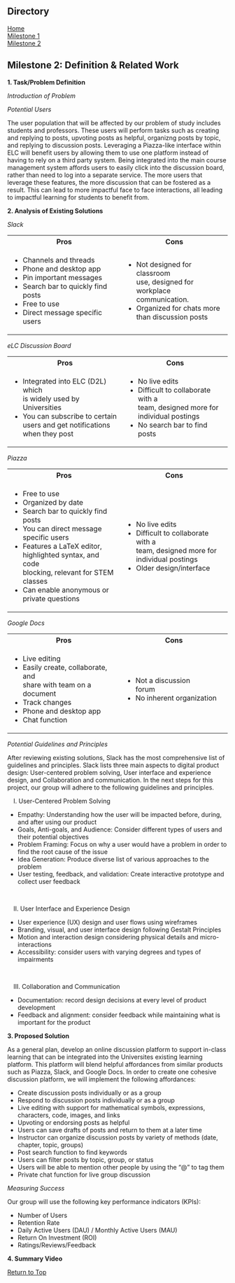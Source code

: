 ## Directory
[Home](index.md)<br>
[Milestone 1](milestone1.md)<br>
[Milestone 2](ms2.md)<br>

## Milestone 2: Definition & Related Work          

__1. Task/Problem Definition__

*Introduction of Problem*



*Potential Users*

The user population that will be affected by our problem of study includes students and professors. These users will perform tasks such as creating and replying to posts, upvoting posts as helpful, organizng posts by topic, and replying to discussion posts. Leveraging a Piazza-like interface within ELC will benefit users by allowing them to use one platform instead of having to rely on a third party system. Being integrated into the main course management system affords users to easily click into the discussion board, rather than need to log into a separate service. The more users that leverage these features, the more discussion that can be fostered as a result. This can lead to more impactful face to face interactions, all leading to impactful learning for students to benefit from.

__2. Analysis of Existing Solutions__

*Slack*

<table>
  <tr>
    <th>Pros</th>
    <th>Cons</th>
  </tr>
  <tr>
    <td><ul>
        <li>Channels and threads</li>
        <li>Phone and desktop app</li>
        <li>Pin important messages</li>
        <li>Search bar to quickly find posts</li>
        <li>Free to use</li>
        <li>Direct message specific users</li>
    </ul></td>
    <td><ul>
        <li>Not designed for classroom <br>use, designed for workplace <br>communication.</li>
        <li>Organized for chats more <br>than discussion posts</li>   
    </ul></td>
  </tr>
</table>

*eLC Discussion Board*

<table>
  <tr>
    <th>Pros</th>
    <th>Cons</th>
  </tr>
  <tr>
    <td><ul>
        <li>Integrated into ELC (D2L) which <br>is widely used by Universities </li>
        <li>You can subscribe to certain <br>users and get notifications<br>when they post </li>
    </ul></td>
    <td><ul>
        <li>No live edits</li>
        <li>Difficult to collaborate with a<br>team, designed more for<br>individual postings</li>
        <li>No search bar to find posts</li>
    </ul></td>
  </tr>
</table>

*Piazza*

<table>
  <tr>
    <th>Pros</th>
    <th>Cons</th>
  </tr>
  <tr>
    <td><ul>
        <li>Free to use</li>
        <li>Organized by date</li>
        <li>Search bar to quickly find posts</li>
        <li>You can direct message<br>specific users</li>
        <li>Features a LaTeX editor,<br>highlighted syntax, and code <br>blocking, relevant for STEM <br>classes</li>
        <li>Can enable anonymous or<br>private questions</li>
    </ul></td>
    <td><ul>
        <li>No live edits</li>
        <li>Difficult to collaborate with a<br>team, designed more for<br>individual postings</li>
        <li>Older design/interface</li>
    </ul></td>
  </tr>
</table>

*Google Docs*

<table>
  <tr>
    <th>Pros</th>
    <th>Cons</th>
  </tr>
  <tr>
    <td><ul>
        <li>Live editing</li>
        <li>Easily create, collaborate, and <br>share with team on a document</li>
        <li>Track changes</li>
        <li>Phone and desktop app</li>
        <li>Chat function</li>      
    </ul></td>
    <td><ul>
        <li>Not a discussion forum&emsp;&emsp;&emsp;</li>
        <li>No inherent organization</li>
    </ul></td>
  </tr>
</table>

*Potential Guidelines and Principles*

After reviewing existing solutions, Slack has the most comprehensive list of guidelines and principles. Slack lists three main aspects to digital product design: User-centered problem solving, User interface and experience design, and Collaboration and communication. In the next steps for this project, our group will adhere to the following guidelines and principles.

&emsp;I. User-Centered Problem Solving
* Empathy: Understanding how the user will be impacted before, during, and after using our product
* Goals, Anti-goals, and Audience: Consider different types of users and their potential objectives
* Problem Framing: Focus on why a user would have a problem in order to find the root cause of the issue
* Idea Generation: Produce diverse list of various approaches to the problem
* User testing, feedback, and validation: Create interactive prototype and collect user feedback
<br>

&emsp;II. User Interface and Experience Design
* User experience (UX) design and user flows using wireframes
* Branding, visual, and user interface design following Gestalt Principles
* Motion and interaction design considering physical details and micro-interactions
* Accessibility: consider users with varying degrees and types of impairments
<br>

&emsp;III. Collaboration and Communication
* Documentation: record design decisions at every level of product development
* Feedback and alignment: consider feedback while maintaining what is important for the product

__3. Proposed Solution__

As a general plan, develop an online discussion platform to support in-class learning that can be integrated into the Universites existing learning platform. This platform will blend helpful affordances from similar products such as Piazza, Slack, and Google Docs. In order to create one cohesive discussion platform, we will implement the following affordances:

* Create discussion posts individually or as a group
* Respond to discussion posts individually or as a group
* Live editing with support for mathematical symbols, expressions, characters, code, images, and links
* Upvoting or endorsing posts as helpful
* Users can save drafts of posts and return to them at a later time
* Instructor can organize discussion posts by variety of methods (date, chapter, topic, groups)
* Post search function to find keywords
* Users can filter posts by topic, group, or status
* Users will be able to mention other people by using the “@” to tag them
* Private chat function for live group discussion

*Measuring Success*

Our group will use the following key performance indicators (KPIs):
* Number of Users 
* Retention Rate
* Daily Active Users (DAU) / Monthly Active Users (MAU) 
* Return On Investment (ROI) 
* Ratings/Reviews/Feedback

__4. Summary Video__

[Return to Top](#directory)

